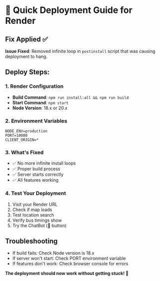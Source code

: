 # 🚀 Quick Deployment Guide for Render

## Fix Applied ✅
**Issue Fixed**: Removed infinite loop in `postinstall` script that was causing deployment to hang.

## Deploy Steps:

### 1. Render Configuration
- **Build Command**: `npm run install:all && npm run build`
- **Start Command**: `npm start`
- **Node Version**: 18.x or 20.x

### 2. Environment Variables
```
NODE_ENV=production
PORT=10000
CLIENT_ORIGIN=*
```

### 3. What's Fixed
- ✅ No more infinite install loops
- ✅ Proper build process
- ✅ Server starts correctly
- ✅ All features working

### 4. Test Your Deployment
1. Visit your Render URL
2. Check if map loads
3. Test location search
4. Verify bus timings show
5. Try the ChatBot (🤖 button)

## Troubleshooting
- If build fails: Check Node version is 18.x
- If server won't start: Check PORT environment variable
- If features don't work: Check browser console for errors

**The deployment should now work without getting stuck! 🎉**

